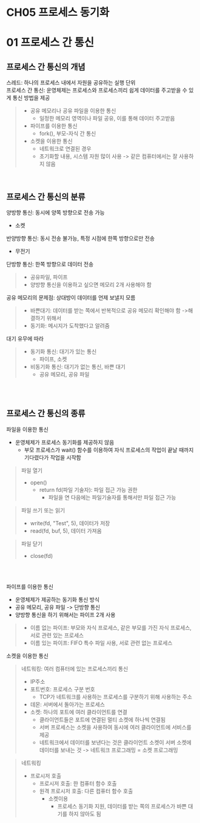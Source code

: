 # CH05 프로세스 동기화 

# 01 프로세스 간 통신 

## 프로세스 간 통신의 개념 
스레드: 하나의 프로세스 내에서 자원을 공유하는 실행 단위 
<br>
프로세스 간 통신: 운영체제는 프로세스와 프로세스끼리 쉽게 데이터를 주고받을 수 있게 통신 방법을 제공
> - 공유 메모리나 공유 파일을 이용한 통신
>   - 일정한 메모리 영역이나 파일 공유, 이를 통해 데이터 주고받음 
> - 파이프를 이용한 통신
>   - fork(), 부모-자식 간 통신
> - 소켓을 이용한 통신
>   - 네트워크로 연결된 경우 
>   - 초기화할 내용, 시스템 자원 많이 사용 -> 같은 컴퓨터에서는 잘 사용하지 않음 

<br>

## 프로세스 간 통신의 분류 
양방향 통신: 동시에 양쪽 방향으로 전송 가능 
- 소켓

반양방향 통신: 동시 전송 불가능, 특정 시점에 한쪽 방향으로만 전송
- 무전기

단방향 통신: 한쪽 방향으로 데이터 전송
> - 공유파일, 파이프 
> - 양방향 통신을 이용하고 싶으면 메모리 2개 사용해야 함 

공유 메모리의 문제점: 상대방이 데이터를 언제 보낼지 모름 
> - 바쁜대기: 데이터를 받는 쪽에서 반복적으로 공유 메모리 확인해야 함 
> ->해결하기 위해서 
> - 동기화: 메시지가 도착했다고 알려줌 

대기 유무에 따라 
> - 동기화 통신: 대기가 있는 통신 
>   - 파이프, 소켓
> - 비동기화 통신: 대기가 없는 통신, 바쁜 대기 
>   - 공유 메모리, 공유 파일 

<br>
<br>

## 프로세스 간 통신의 종류 
파일을 이용한 통신 
- 운영체제가 프로세스 동기화를 제공하지 않음 
    - 부모 프로세스가 wait() 함수를 이용하여 자식 프로세스의 작업이 끝날 때까지 기다렸다가 작업을 시작함 
> 파일 열기 
> - open()
>   - return fd(파일 기술자): 파일 접근 가능 권한 
>       - 파일을 연 다음에는 파일기술자를 통해서만 파일 접근 가능 

> 파일 쓰기 또는 읽기 
> - write(fd, "Test", 5), 데이터가 저장
> - read(fd, buf, 5), 데이터 가져옴 

> 파일 닫기 
> - close(fd)
<br>
<br>

파이프를 이용한 통신 
- 운영체제가 제공하는 동기화 통신 방식
- 공유 메모리, 공유 파일 -> 단방향 통신
- 양방향 통신을 하기 위해서는 파이프 2개 사용 
> - 이름 없는 파이프: 부모와 자식 프로세스, 같은 부모를 가진 자식 프로세스, 서로 관련 있는 프로세스 
> - 이름 있는 파이프: FIFO 특수 파일 사용, 서로 관련 없는 프로세스 

소켓을 이용한 통신 
> 네트워킹: 여러 컴퓨터에 있는 프로세스끼리 통신 
> - IP주소 
> - 포트번호: 프로세스 구분 번호 
>   - TCP가 네트워크를 사용하는 프로세스를 구분하기 위해 사용하는 주소 
> - 데몬: 서버에서 돌아가는 프로세스 
> - 소켓: 하나의 포트에 여러 클라이언트를 연결 
>   - 클라이언트들은 포트에 연결된 멀티 소켓에 하나씩 연결됨 
>   - 서버 프로세스는 소켓을 사용하여 동시에 여러 클라이언트에 서비스를 제공 
>   - 네트워크에서 데이터를 보낸다는 것은 클라이언트 소켓이 서버 소켓에 데이터를 보내는 것 -> 네트워크 프로그래밍 = 소켓 프로그래밍 

> 네트워킹 
> - 프로시저 호출
>   - 프로시저 호출: 한 컴퓨터 함수 호출 
>   - 원격 프로시저 호출: 다른 컴퓨터 함수 호출
>       - 소켓이용 
>           - 프로세스 동기화 지원, 데이터를 받는 쪽의 프로세스가 바쁜 대기를 하지 않아도 됨 











